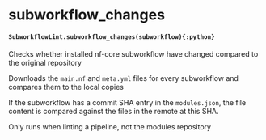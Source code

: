 # subworkflow_changes

#### `SubworkflowLint.subworkflow_changes(subworkflow){:python}`

Checks whether installed nf-core subworkflow have changed compared to the
original repository

Downloads the `main.nf` and `meta.yml` files for every subworkflow
and compares them to the local copies

If the subworkflow has a commit SHA entry in the `modules.json`, the file content is
compared against the files in the remote at this SHA.

Only runs when linting a pipeline, not the modules repository
